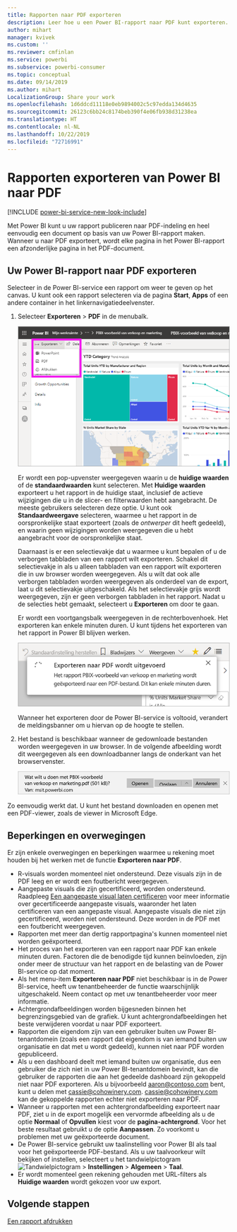 ```yaml
---
title: Rapporten naar PDF exporteren
description: Leer hoe u een Power BI-rapport naar PDF kunt exporteren.
author: mihart
manager: kvivek
ms.custom: ''
ms.reviewer: cmfinlan
ms.service: powerbi
ms.subservice: powerbi-consumer
ms.topic: conceptual
ms.date: 09/14/2019
ms.author: mihart
LocalizationGroup: Share your work
ms.openlocfilehash: 1d6ddcd11118e0eb9894002c5c97edda134d4635
ms.sourcegitcommit: 26123c6bb24c8174beb390f4e06fb938d31238ea
ms.translationtype: HT
ms.contentlocale: nl-NL
ms.lasthandoff: 10/22/2019
ms.locfileid: "72716991"
---
```

# <a name="export-reports-from-power-bi-to-pdf"></a>Rapporten exporteren van Power BI naar PDF

[!INCLUDE [power-bi-service-new-look-include](../includes/power-bi-service-new-look-include.md)]

Met Power BI kunt u uw rapport publiceren naar PDF-indeling en heel eenvoudig een document op basis van uw Power BI-rapport maken. Wanneer u naar PDF exporteert, wordt elke pagina in het Power BI-rapport een afzonderlijke pagina in het PDF-document.

## <a name="export-your-power-bi-report-to-pdf"></a>Uw Power BI-rapport naar PDF exporteren
Selecteer in de Power BI-service een rapport om weer te geven op het canvas. U kunt ook een rapport selecteren via de pagina **Start**, **Apps** of een andere container in het linkernavigatiedeelvenster.

1. Selecteer **Exporteren** > **PDF** in de menubalk.

    ![Exporteren selecteren in de menubalk](media/end-user-pdf/power-bi-export.png)

    Er wordt een pop-upvenster weergegeven waarin u de **huidige waarden** of de **standaardwaarden** kunt selecteren. Met **Huidige waarden** exporteert u het rapport in de huidige staat, inclusief de actieve wijzigingen die u in de slicer- en filterwaarden hebt aangebracht. De meeste gebruikers selecteren deze optie. U kunt ook **Standaardweergave** selecteren, waarmee u het rapport in de oorspronkelijke staat exporteert (zoals de *ontwerper* dit heeft gedeeld), en waarin geen wijzigingen worden weergegeven die u hebt aangebracht voor de oorspronkelijke staat.
    
    Daarnaast is er een selectievakje dat u waarmee u kunt bepalen of u de verborgen tabbladen van een rapport wilt exporteren. Schakel dit selectievakje in als u alleen tabbladen van een rapport wilt exporteren die in uw browser worden weergegeven. Als u wilt dat ook alle verborgen tabbladen worden weergegeven als onderdeel van de export, laat u dit selectievakje uitgeschakeld. Als het selectievakje grijs wordt weergegeven, zijn er geen verborgen tabbladen in het rapport. Nadat u de selecties hebt gemaakt, selecteert u **Exporteren** om door te gaan.
    
    Er wordt een voortgangsbalk weergegeven in de rechterbovenhoek. Het exporteren kan enkele minuten duren. U kunt tijdens het exporteren van het rapport in Power BI blijven werken.

    ![Bericht over voortgang van exporteren](media/end-user-pdf/power-bi-export-progress.png)

    Wanneer het exporteren door de Power BI-service is voltooid, verandert de meldingsbanner om u hiervan op de hoogte te stellen.

2. Het bestand is beschikbaar wanneer de gedownloade bestanden worden weergegeven in uw browser. In de volgende afbeelding wordt dit weergegeven als een downloadbanner langs de onderkant van het browservenster.

    ![Locatie van het gedownloade bestand](media/end-user-pdf/power-bi-export-done.png)

Zo eenvoudig werkt dat. U kunt het bestand downloaden en openen met een PDF-viewer, zoals de viewer in Microsoft Edge.


## <a name="limitations-and-considerations"></a>Beperkingen en overwegingen
Er zijn enkele overwegingen en beperkingen waarmee u rekening moet houden bij het werken met de functie **Exporteren naar PDF**.

* R-visuals worden momenteel niet ondersteund. Deze visuals zijn in de PDF leeg en er wordt een foutbericht weergegeven. 
* Aangepaste visuals die zijn gecertificeerd, worden ondersteund. Raadpleeg [Een aangepaste visual laten certificeren](../power-bi-custom-visuals-certified.md) voor meer informatie over gecertificeerde aangepaste visuals, waaronder het laten certificeren van een aangepaste visual. Aangepaste visuals die niet zijn gecertificeerd, worden niet ondersteund. Deze worden in de PDF met een foutbericht weergegeven. 
* Rapporten met meer dan dertig rapportpagina's kunnen momenteel niet worden geëxporteerd.
* Het proces van het exporteren van een rapport naar PDF kan enkele minuten duren. Factoren die de benodigde tijd kunnen beïnvloeden, zijn onder meer de structuur van het rapport en de belasting van de Power BI-service op dat moment.
* Als het menu-item **Exporteren naar PDF** niet beschikbaar is in de Power BI-service, heeft uw tenantbeheerder de functie waarschijnlijk uitgeschakeld. Neem contact op met uw tenantbeheerder voor meer informatie.
* Achtergrondafbeeldingen worden bijgesneden binnen het begrenzingsgebied van de grafiek. U kunt achtergrondafbeeldingen het beste verwijderen voordat u naar PDF exporteert.
* Rapporten die eigendom zijn van een gebruiker buiten uw Power BI-tenantdomein (zoals een rapport dat eigendom is van iemand buiten uw organisatie en dat met u wordt gedeeld), kunnen niet naar PDF worden gepubliceerd.
* Als u een dashboard deelt met iemand buiten uw organisatie, dus een gebruiker die zich niet in uw Power BI-tenantdomein bevindt, kan die gebruiker de rapporten die aan het gedeelde dashboard zijn gekoppeld niet naar PDF exporteren. Als u bijvoorbeeld aaron@contoso.com bent, kunt u delen met cassie@cohowinery.com. cassie@cohowinery.com kan de gekoppelde rapporten echter niet exporteren naar PDF.
* Wanneer u rapporten met een achtergrondafbeelding exporteert naar PDF, ziet u in de export mogelijk een vervormde afbeelding als u de optie **Normaal** of **Opvullen** kiest voor de **pagina-achtergrond**. Voor het beste resultaat gebruikt u de optie **Aanpassen**. Zo voorkomt u problemen met uw geëxporteerde document.
* De Power BI-service gebruikt uw taalinstelling voor Power BI als taal voor het geëxporteerde PDF-bestand. Als u uw taalvoorkeur wilt bekijken of instellen, selecteert u het tandwielpictogram ![Tandwielpictogram](media/end-user-powerpoint/power-bi-settings-icon.png) > **Instellingen** > **Algemeen** > **Taal**.
* Er wordt momenteel geen rekening gehouden met URL-filters als **Huidige waarden** wordt gekozen voor uw export.

## <a name="next-steps"></a>Volgende stappen
[Een rapport afdrukken](end-user-print.md)
